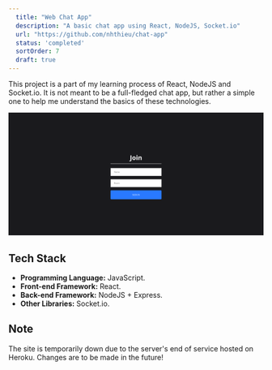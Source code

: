 ```yaml
---
  title: "Web Chat App"
  description: "A basic chat app using React, NodeJS, Socket.io"
  url: "https://github.com/nhthieu/chat-app"
  status: 'completed'
  sortOrder: 7
  draft: true
---
```


This project is a part of my learning process of React, NodeJS and Socket.io. It is not meant to be a full-fledged chat app, but rather a simple one to help me understand the basics of these technologies.

![Screenshot](../../../assets/chat-app-1.png)

## Tech Stack

- **Programming Language:** JavaScript.
- **Front-end Framework:** React.
- **Back-end Framework:** NodeJS + Express.
- **Other Libraries:** Socket.io.

## Note

The site is temporarily down due to the server's end of service hosted on Heroku. Changes are to be made in the future!
